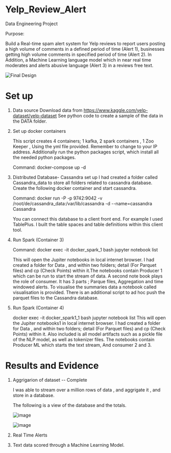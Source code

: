 # Yelp_Review_Alert
Data Engineering Project 

Purpose:

Build a Real-time spam alert system for Yelp reviews to report users posting a high volume of comments in a defined period of time (Alert 1), businesses getting high volume comments in specified period of time (Alert 2). In Addition, a Machine Learning language model which in near real time moderates and alerts abusive language (Alert 3) in a reviews free text. 



![Final Design](https://user-images.githubusercontent.com/8738489/127738869-4ffc72d4-44bf-4166-947a-7f513d989a99.png)




# Set up 

1.	Data source
      Download data from https://www.kaggle.com/yelp-dataset/yelp-dataset
      See python code to create a sample of the data in the DATA folder. 


2.	Set up docker containers 

      This script creates 4 containers; 1 kafka, 2 spark containers , 1 Zoo Keeper , Using the yml file provided. Remember to change to your IP address. 
      Additionally run the python packages script, which install all the needed python packages.

      Command: docker-compose up -d 


3.	Distributed Database- Cassandra set up 
      I had created a folder called Cassandra_data to store all folders related to cassandra database. Create the following docker container and start cassandra.  
      
      Command: docker run -P -p 9742:9042 -v /root/de/cassandra_data:/var/lib/cassandra -d --name=cassandra Cassandra

      You can connect this database to a client front end. For example I used TablePlus. I built the table spaces and table definitions within this client tool. 

4.	Run Spark (Container 3) 
      
      Command: docker exec -it docker_spark_1 bash jupyter notebook list

      This will open the Jupiter notebooks in local internet browser. I had created a folder for Data , and within two folders; detail (For Parquet files) and cp         (Check Points) within it.The notebooks contain Producer 1 which can be run to start the stream of data. A second note book plays the role of consumer. It has       3 parts ; Parque files, Aggregation and time windowed alerts. To visualise the summaries data a notebook called visualisation is provided.  There is an             additional script to ad hoc push the parquet files to the Cassandra database. 

5.	Run Spark (Container 4) 

      docker exec -it docker_spark1_1 bash jupyter notebook list
      This will open the Jupiter notebooks1 in local internet browser. I had created a folder for Data , and within two folders; detail (For Parquet files) and cp         (Check Points) within it. Also included is all model artifacts such as a pickle file of the NLP model, as well as tokenizer files. The notebooks contain             Producer ML which starts the text stream, And consumer 2 and 3.



# Results and Evidence 

1. Aggrigarion of dataset -- Complete 

   I was able to stream over a  million rows of data , and aggrigate it , and store in a database. 
  
   
   The following is a view of the database and the totals. 
   
   ![image](https://user-images.githubusercontent.com/8738489/129901883-71a93930-9ad5-4bde-af1d-21686d828fe9.png)
   
   ![image](https://user-images.githubusercontent.com/8738489/129902019-8796d7ff-574d-4c8b-8732-e2462f4440ba.png)

2. Real Time Alerts 


3. Text data scored through a Machine Learning Model. 





